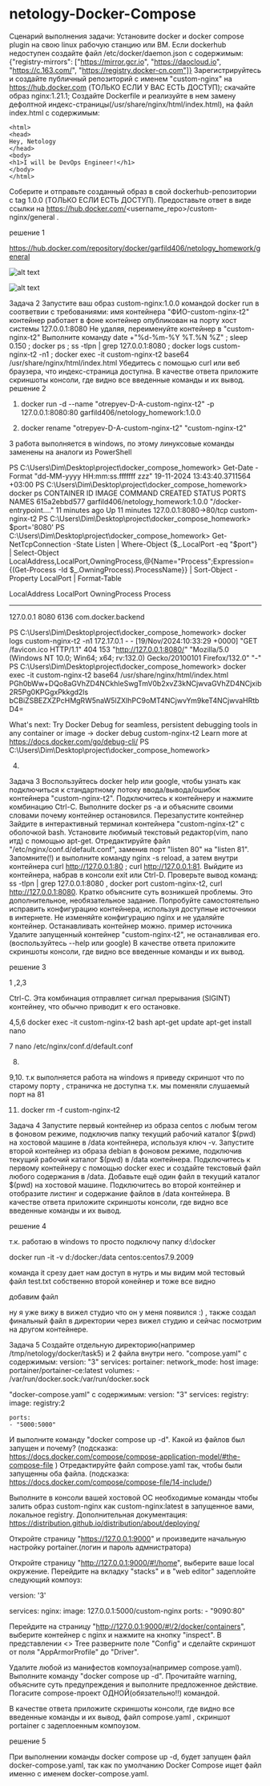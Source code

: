 # netology-Docker-Compose

Сценарий выполнения задачи:
Установите docker и docker compose plugin на свою linux рабочую станцию или ВМ.
Если dockerhub недоступен создайте файл /etc/docker/daemon.json с содержимым: {"registry-mirrors": ["https://mirror.gcr.io", "https://daocloud.io", "https://c.163.com/", "https://registry.docker-cn.com"]}
Зарегистрируйтесь и создайте публичный репозиторий с именем "custom-nginx" на https://hub.docker.com (ТОЛЬКО ЕСЛИ У ВАС ЕСТЬ ДОСТУП);
скачайте образ nginx:1.21.1;
Создайте Dockerfile и реализуйте в нем замену дефолтной индекс-страницы(/usr/share/nginx/html/index.html), на файл index.html с содержимым:

	<html>
	<head>
	Hey, Netology
	</head>
	<body>
	<h1>I will be DevOps Engineer!</h1>
	</body>
	</html>
Соберите и отправьте созданный образ в свой dockerhub-репозитории c tag 1.0.0 (ТОЛЬКО ЕСЛИ ЕСТЬ ДОСТУП).
Предоставьте ответ в виде ссылки на https://hub.docker.com/<username_repo>/custom-nginx/general .

решение 1

https://hub.docker.com/repository/docker/garfild406/netology_homework/general

![alt text](https://github.com/Dmitriy-Garfild/netology-Docker-Compose/blob/main/1.jpg)

![alt text](https://github.com/Dmitriy-Garfild/netology-Docker-Compose/blob/main/2.jpg)

Задача 2
Запустите ваш образ custom-nginx:1.0.0 командой docker run в соответвии с требованиями:
имя контейнера "ФИО-custom-nginx-t2"
контейнер работает в фоне
контейнер опубликован на порту хост системы 127.0.0.1:8080
Не удаляя, переименуйте контейнер в "custom-nginx-t2"
Выполните команду date +"%d-%m-%Y %T.%N %Z" ; sleep 0.150 ; docker ps ; ss -tlpn | grep 127.0.0.1:8080 ; docker logs custom-nginx-t2 -n1 ; docker exec -it custom-nginx-t2 base64 /usr/share/nginx/html/index.html
Убедитесь с помощью curl или веб браузера, что индекс-страница доступна.
В качестве ответа приложите скриншоты консоли, где видно все введенные команды и их вывод.
решение 2
1. docker run -d --name "otrepyev-D-A-custom-nginx-t2" -p 127.0.0.1:8080:80 garfild406/netology_homework:1.0.0




2. docker rename "otrepyev-D-A-custom-nginx-t2" "custom-nginx-t2"



3 работа выполняется в windows, по этому линуксовые команды заменены на аналоги из PowerShell


PS C:\Users\Dim\Desktop\project\docker_compose_homework> Get-Date -Format "dd-MM-yyyy HH:mm:ss.fffffff zzz"
19-11-2024 13:43:40.3711564 +03:00
PS C:\Users\Dim\Desktop\project\docker_compose_homework> docker ps
CONTAINER ID   IMAGE                            	COMMAND              	CREATED      	STATUS      	PORTS                	NAMES
615a2ebbd577   garfild406/netology_homework:1.0.0   "/docker-entrypoint.…"   11 minutes ago   Up 11 minutes   127.0.0.1:8080->80/tcp   custom-nginx-t2
PS C:\Users\Dim\Desktop\project\docker_compose_homework> $port='8080'
PS C:\Users\Dim\Desktop\project\docker_compose_homework> Get-NetTcpConnection -State Listen | Where-Object {$_.LocalPort -eq "$port"} | Select-Object LocalAddress,LocalPort,OwningProcess,@{Name="Process";Expression={(Get-Process -Id $_.OwningProcess).ProcessName}} | Sort-Object -Property LocalPort | Format-Table

LocalAddress LocalPort OwningProcess Process
------------ --------- ------------- -------
127.0.0.1     	8080      	6136 com.docker.backend


PS C:\Users\Dim\Desktop\project\docker_compose_homework> docker logs custom-nginx-t2 -n1
172.17.0.1 - - [19/Nov/2024:10:33:29 +0000] "GET /favicon.ico HTTP/1.1" 404 153 "http://127.0.0.1:8080/" "Mozilla/5.0 (Windows NT 10.0; Win64; x64; rv:132.0) Gecko/20100101 Firefox/132.0" "-"
PS C:\Users\Dim\Desktop\project\docker_compose_homework> docker exec -it custom-nginx-t2 base64 /usr/share/nginx/html/index.html
PGh0bWw+DQo8aGVhZD4NCkhleSwgTmV0b2xvZ3kNCjwvaGVhZD4NCjxib2R5Pg0KPGgxPkkgd2ls
bCBiZSBEZXZPcHMgRW5naW5lZXIhPC9oMT4NCjwvYm9keT4NCjwvaHRtbD4=

What's next:
	Try Docker Debug for seamless, persistent debugging tools in any container or image → docker debug custom-nginx-t2
	Learn more at https://docs.docker.com/go/debug-cli/
PS C:\Users\Dim\Desktop\project\docker_compose_homework>

4.





Задача 3
Воспользуйтесь docker help или google, чтобы узнать как подключиться к стандартному потоку ввода/вывода/ошибок контейнера "custom-nginx-t2".
Подключитесь к контейнеру и нажмите комбинацию Ctrl-C.
Выполните docker ps -a и объясните своими словами почему контейнер остановился.
Перезапустите контейнер
Зайдите в интерактивный терминал контейнера "custom-nginx-t2" с оболочкой bash.
Установите любимый текстовый редактор(vim, nano итд) с помощью apt-get.
Отредактируйте файл "/etc/nginx/conf.d/default.conf", заменив порт "listen 80" на "listen 81".
Запомните(!) и выполните команду nginx -s reload, а затем внутри контейнера curl http://127.0.0.1:80 ; curl http://127.0.0.1:81.
Выйдите из контейнера, набрав в консоли exit или Ctrl-D.
Проверьте вывод команд: ss -tlpn | grep 127.0.0.1:8080 , docker port custom-nginx-t2, curl http://127.0.0.1:8080. Кратко объясните суть возникшей проблемы.
Это дополнительное, необязательное задание. Попробуйте самостоятельно исправить конфигурацию контейнера, используя доступные источники в интернете. Не изменяйте конфигурацию nginx и не удаляйте контейнер. Останавливать контейнер можно. пример источника
Удалите запущенный контейнер "custom-nginx-t2", не останавливая его.(воспользуйтесь --help или google)
В качестве ответа приложите скриншоты консоли, где видно все введенные команды и их вывод.

решение 3

1 ,2,3


Ctrl-C. Эта комбинация отправляет сигнал прерывания (SIGINT) контейнеу, что обычно приводит к его остановке.

4,5,6 
docker exec -it custom-nginx-t2 bash
apt-get update
apt-get install nano



7  nano /etc/nginx/conf.d/default.conf




8.
 

9,10. т.к выполняется работа на windows я приведу скриншот что по старому порту , страничка не доступна т.к. мы поменяли слушаемый порт на 81





11. docker rm -f custom-nginx-t2




Задача 4
Запустите первый контейнер из образа centos c любым тегом в фоновом режиме, подключив папку текущий рабочий каталог $(pwd) на хостовой машине в /data контейнера, используя ключ -v.
Запустите второй контейнер из образа debian в фоновом режиме, подключив текущий рабочий каталог $(pwd) в /data контейнера.
Подключитесь к первому контейнеру с помощью docker exec и создайте текстовый файл любого содержания в /data.
Добавьте ещё один файл в текущий каталог $(pwd) на хостовой машине.
Подключитесь во второй контейнер и отобразите листинг и содержание файлов в /data контейнера.
В качестве ответа приложите скриншоты консоли, где видно все введенные команды и их вывод.

решение 4

т.к. работаю в windows то просто подключу папку d:\docker

docker run -it -v d:/docker:/data centos:centos7.9.2009


команда it срезу дает нам доступ в нутрь и мы видим мой тестовый файл test.txt
собственно второй конейнер и тоже все видно


добавим файл


ну я уже вижу в вижел студио что он у меня появился :) , также создал финальный файл в директории через вижел студию и сейчас посмотрим на другом контейнере.






Задача 5
Создайте отдельную директорию(например /tmp/netology/docker/task5) и 2 файла внутри него. "compose.yaml" с содержимым:
version: "3"
services:
  portainer:
    network_mode: host
    image: portainer/portainer-ce:latest
    volumes:
      - /var/run/docker.sock:/var/run/docker.sock

"docker-compose.yaml" с содержимым:
version: "3"
services:
  registry:
    image: registry:2

    ports:
    - "5000:5000"

И выполните команду "docker compose up -d". Какой из файлов был запущен и почему? (подсказка: https://docs.docker.com/compose/compose-application-model/#the-compose-file )
Отредактируйте файл compose.yaml так, чтобы были запущенны оба файла. (подсказка: https://docs.docker.com/compose/compose-file/14-include/)


Выполните в консоли вашей хостовой ОС необходимые команды чтобы залить образ custom-nginx как custom-nginx:latest в запущенное вами, локальное registry. Дополнительная документация: https://distribution.github.io/distribution/about/deploying/


Откройте страницу "https://127.0.0.1:9000" и произведите начальную настройку portainer.(логин и пароль адмнистратора)


Откройте страницу "http://127.0.0.1:9000/#!/home", выберите ваше local окружение. Перейдите на вкладку "stacks" и в "web editor" задеплойте следующий компоуз:


version: '3'

services:
  nginx:
    image: 127.0.0.1:5000/custom-nginx
    ports:
      - "9090:80"

Перейдите на страницу "http://127.0.0.1:9000/#!/2/docker/containers", выберите контейнер с nginx и нажмите на кнопку "inspect". В представлении <> Tree разверните поле "Config" и сделайте скриншот от поля "AppArmorProfile" до "Driver".


Удалите любой из манифестов компоуза(например compose.yaml). Выполните команду "docker compose up -d". Прочитайте warning, объясните суть предупреждения и выполните предложенное действие. Погасите compose-проект ОДНОЙ(обязательно!!) командой.


В качестве ответа приложите скриншоты консоли, где видно все введенные команды и их вывод, файл compose.yaml , скриншот portainer c задеплоенным компоузом.


решение 5

При выполнении команды docker compose up -d, будет запущен файл docker-compose.yaml, так как по умолчанию Docker Compose ищет файл именно с именем docker-compose.yaml.






